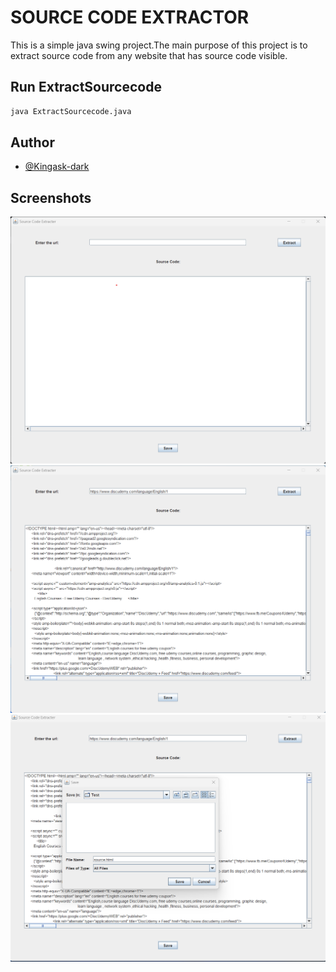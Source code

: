 # SOURCE CODE EXTRACTOR

This is a simple java swing project.The main purpose of this project is to extract source code from any website that has source code visible.

## Run ExtractSourcecode
``` bash
java ExtractSourcecode.java
```

## Author
- [@Kingask-dark](https://github.com/Kingask-dark)


## Screenshots

![Project Screenshots](Images/MainUi.png "Main UI")
![Project Screenshots](Images/SourceCode.png "Source Code Extractor")
![Project Screenshots](Images/SaveCode.png "Save Code Option")



